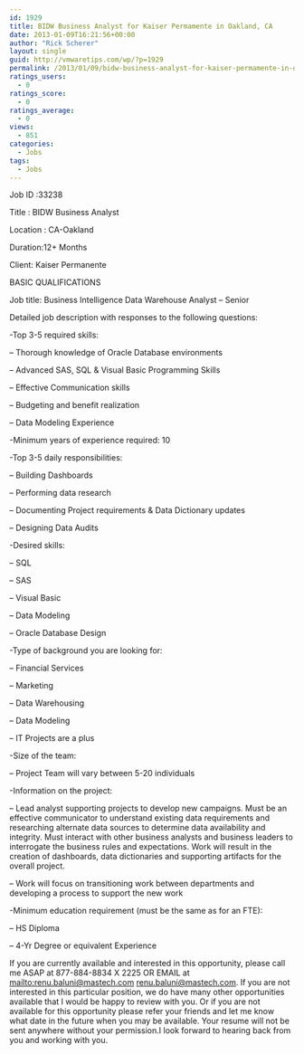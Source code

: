 ```yaml
---
id: 1929
title: BIDW Business Analyst for Kaiser Permamente in Oakland, CA
date: 2013-01-09T16:21:56+00:00
author: "Rick Scherer"
layout: single
guid: http://vmwaretips.com/wp/?p=1929
permalink: /2013/01/09/bidw-business-analyst-for-kaiser-permamente-in-oakland-ca/
ratings_users:
  - 0
ratings_score:
  - 0
ratings_average:
  - 0
views:
  - 851
categories:
  - Jobs
tags:
  - Jobs
---
```

Job ID :33238

Title : BIDW Business Analyst 

Location : CA-Oakland

Duration:12+ Months

Client: Kaiser Permanente

BASIC QUALIFICATIONS 

Job title: Business Intelligence Data Warehouse Analyst &#8211; Senior 

Detailed job description with responses to the following questions: 

-Top 3-5 required skills: 

&#8211; Thorough knowledge of Oracle Database environments 

&#8211; Advanced SAS, SQL & Visual Basic Programming Skills 

&#8211; Effective Communication skills 

&#8211; Budgeting and benefit realization 

&#8211; Data Modeling Experience 

-Minimum years of experience required: 10 

-Top 3-5 daily responsibilities: 

&#8211; Building Dashboards 

&#8211; Performing data research 

&#8211; Documenting Project requirements & Data Dictionary updates 

&#8211; Designing Data Audits 

-Desired skills: 

&#8211; SQL 

&#8211; SAS 

&#8211; Visual Basic 

&#8211; Data Modeling 

&#8211; Oracle Database Design 

-Type of background you are looking for: 

&#8211; Financial Services 

&#8211; Marketing 

&#8211; Data Warehousing 

&#8211; Data Modeling 

&#8211; IT Projects are a plus 

-Size of the team: 

&#8211; Project Team will vary between 5-20 individuals 

-Information on the project: 

&#8211; Lead analyst supporting projects to develop new campaigns. Must be an effective communicator to understand existing data requirements and researching alternate data sources to determine data availability and integrity. Must interact with other business analysts and business leaders to interrogate the business rules and expectations. Work will result in the creation of dashboards, data dictionaries and supporting artifacts for the overall project. 

&#8211; Work will focus on transitioning work between departments and developing a process to support the new work 

-Minimum education requirement (must be the same as for an FTE): 

&#8211; HS Diploma 

&#8211; 4-Yr Degree or equivalent Experience

If you are currently available and interested in this opportunity, please call me ASAP at 877-884-8834 X 2225 OR EMAIL at <mailto:renu.baluni@mastech.com> renu.baluni@mastech.com. If you are not interested in this particular position, we do have many other opportunities available that I would be happy to review with you. Or if you are not available for this opportunity please refer your friends and let me know what date in the future when you may be available. Your resume will not be sent anywhere without your permission.I look forward to hearing back from you and working with you.